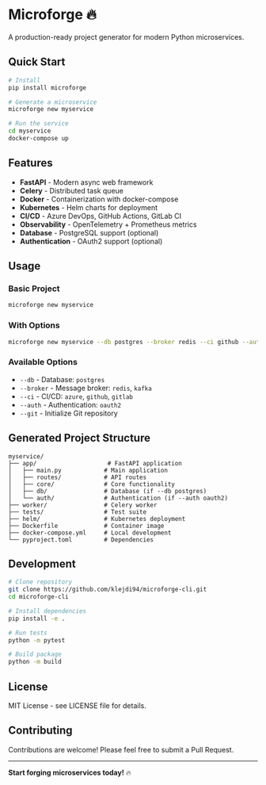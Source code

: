 # Microforge 🔥

A production-ready project generator for modern Python microservices.

## Quick Start

```bash
# Install
pip install microforge

# Generate a microservice
microforge new myservice

# Run the service
cd myservice
docker-compose up
```

## Features

- **FastAPI** - Modern async web framework
- **Celery** - Distributed task queue
- **Docker** - Containerization with docker-compose
- **Kubernetes** - Helm charts for deployment
- **CI/CD** - Azure DevOps, GitHub Actions, GitLab CI
- **Observability** - OpenTelemetry + Prometheus metrics
- **Database** - PostgreSQL support (optional)
- **Authentication** - OAuth2 support (optional)

## Usage

### Basic Project
```bash
microforge new myservice
```

### With Options
```bash
microforge new myservice --db postgres --broker redis --ci github --auth oauth2 --git
```

### Available Options
- `--db` - Database: `postgres`
- `--broker` - Message broker: `redis`, `kafka`
- `--ci` - CI/CD: `azure`, `github`, `gitlab`
- `--auth` - Authentication: `oauth2`
- `--git` - Initialize Git repository

## Generated Project Structure

```
myservice/
├── app/                    # FastAPI application
│   ├── main.py            # Main application
│   ├── routes/            # API routes
│   ├── core/              # Core functionality
│   ├── db/                # Database (if --db postgres)
│   └── auth/              # Authentication (if --auth oauth2)
├── worker/                # Celery worker
├── tests/                 # Test suite
├── helm/                  # Kubernetes deployment
├── Dockerfile             # Container image
├── docker-compose.yml     # Local development
└── pyproject.toml         # Dependencies
```

## Development

```bash
# Clone repository
git clone https://github.com/klejdi94/microforge-cli.git
cd microforge-cli

# Install dependencies
pip install -e .

# Run tests
python -m pytest

# Build package
python -m build
```

## License

MIT License - see LICENSE file for details.

## Contributing

Contributions are welcome! Please feel free to submit a Pull Request.

---

**Start forging microservices today!** 🔥